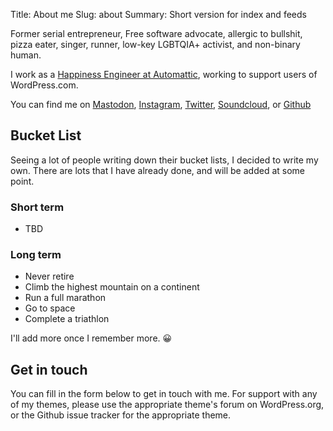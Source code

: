 Title: About me
Slug: about
Summary: Short version for index and feeds

Former serial entrepreneur, Free software advocate, allergic to bullshit, pizza eater, singer, runner, low-key LGBTQIA+ activist, and non-binary human.

I work as a [Happiness Engineer at Automattic](https://automattic.com/work-with-us/), working to support users of WordPress.com.

You can find me on [Mastodon](https://queer.party/@properlypurple), [Instagram](https://www.instagram.com/properlypurple/), [Twitter](http://twitter.com/properlypurple), [Soundcloud](https://soundcloud.com/properlypurple), or [Github](http://github.com/properlypurple/)

Bucket List
-----------

Seeing a lot of people writing down their bucket lists, I decided to write my own. There are lots that I have already done, and will be added at some point.

### Short term

-   TBD

### Long term

-   Never retire
-   Climb the highest mountain on a continent
-   Run a full marathon
-   Go to space
-   Complete a triathlon

I'll add more once I remember more. 😀

Get in touch
------------

You can fill in the form below to get in touch with me. For support with any of my themes, please use the appropriate theme's forum on WordPress.org, or the Github issue tracker for the appropriate theme.